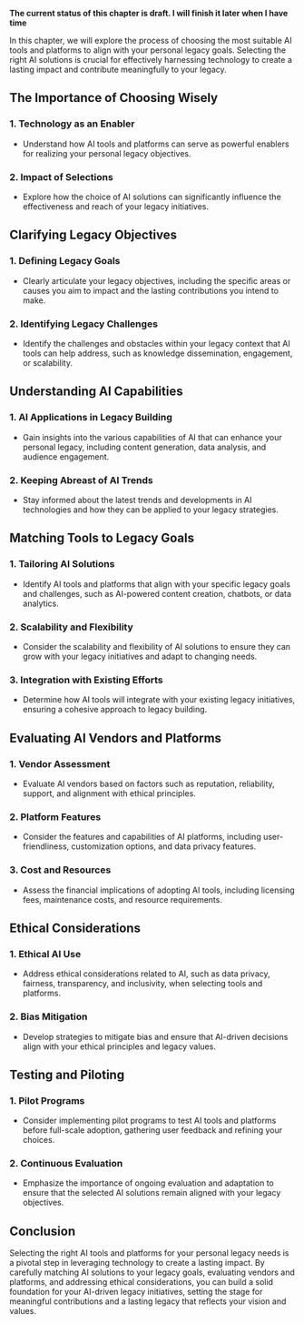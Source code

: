 **The current status of this chapter is draft. I will finish it later when I have time**

In this chapter, we will explore the process of choosing the most suitable AI tools and platforms to align with your personal legacy goals. Selecting the right AI solutions is crucial for effectively harnessing technology to create a lasting impact and contribute meaningfully to your legacy.

The Importance of Choosing Wisely
---------------------------------

### **1. Technology as an Enabler**

* Understand how AI tools and platforms can serve as powerful enablers for realizing your personal legacy objectives.

### **2. Impact of Selections**

* Explore how the choice of AI solutions can significantly influence the effectiveness and reach of your legacy initiatives.

Clarifying Legacy Objectives
----------------------------

### **1. Defining Legacy Goals**

* Clearly articulate your legacy objectives, including the specific areas or causes you aim to impact and the lasting contributions you intend to make.

### **2. Identifying Legacy Challenges**

* Identify the challenges and obstacles within your legacy context that AI tools can help address, such as knowledge dissemination, engagement, or scalability.

Understanding AI Capabilities
-----------------------------

### **1. AI Applications in Legacy Building**

* Gain insights into the various capabilities of AI that can enhance your personal legacy, including content generation, data analysis, and audience engagement.

### **2. Keeping Abreast of AI Trends**

* Stay informed about the latest trends and developments in AI technologies and how they can be applied to your legacy strategies.

Matching Tools to Legacy Goals
------------------------------

### **1. Tailoring AI Solutions**

* Identify AI tools and platforms that align with your specific legacy goals and challenges, such as AI-powered content creation, chatbots, or data analytics.

### **2. Scalability and Flexibility**

* Consider the scalability and flexibility of AI solutions to ensure they can grow with your legacy initiatives and adapt to changing needs.

### **3. Integration with Existing Efforts**

* Determine how AI tools will integrate with your existing legacy initiatives, ensuring a cohesive approach to legacy building.

Evaluating AI Vendors and Platforms
-----------------------------------

### **1. Vendor Assessment**

* Evaluate AI vendors based on factors such as reputation, reliability, support, and alignment with ethical principles.

### **2. Platform Features**

* Consider the features and capabilities of AI platforms, including user-friendliness, customization options, and data privacy features.

### **3. Cost and Resources**

* Assess the financial implications of adopting AI tools, including licensing fees, maintenance costs, and resource requirements.

Ethical Considerations
----------------------

### **1. Ethical AI Use**

* Address ethical considerations related to AI, such as data privacy, fairness, transparency, and inclusivity, when selecting tools and platforms.

### **2. Bias Mitigation**

* Develop strategies to mitigate bias and ensure that AI-driven decisions align with your ethical principles and legacy values.

Testing and Piloting
--------------------

### **1. Pilot Programs**

* Consider implementing pilot programs to test AI tools and platforms before full-scale adoption, gathering user feedback and refining your choices.

### **2. Continuous Evaluation**

* Emphasize the importance of ongoing evaluation and adaptation to ensure that the selected AI solutions remain aligned with your legacy objectives.

Conclusion
----------

Selecting the right AI tools and platforms for your personal legacy needs is a pivotal step in leveraging technology to create a lasting impact. By carefully matching AI solutions to your legacy goals, evaluating vendors and platforms, and addressing ethical considerations, you can build a solid foundation for your AI-driven legacy initiatives, setting the stage for meaningful contributions and a lasting legacy that reflects your vision and values.
